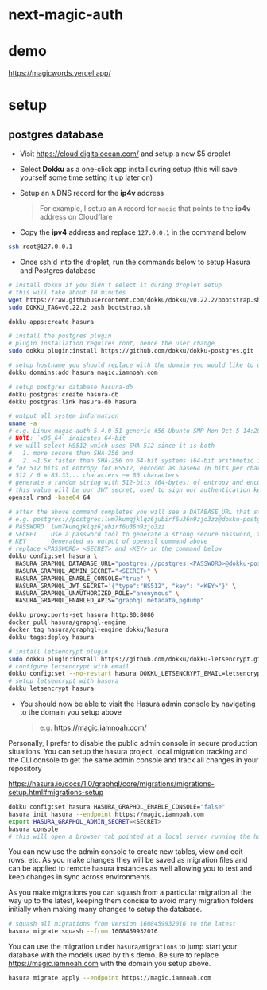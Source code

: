 
# next-magic-auth

# demo

https://magicwords.vercel.app/

# setup

## postgres database
- Visit https://cloud.digitalocean.com/ and setup a new $5 droplet
- Select **Dokku** as a one-click app install during setup (this will save yourself some time setting it up later on)
- Setup an `A` DNS record for the **ip4v** address

    > For example, I setup an `A` record for `magic` that points to the **ip4v** address on Cloudflare

- Copy the **ipv4** address and replace `127.0.0.1` in the command below

```sh
ssh root@127.0.0.1
```

- Once ssh'd into the droplet, run the commands below to setup Hasura and Postgres database

```sh
# install dokku if you didn't select it during droplet setup
# this will take about 10 minutes
wget https://raw.githubusercontent.com/dokku/dokku/v0.22.2/bootstrap.sh;
sudo DOKKU_TAG=v0.22.2 bash bootstrap.sh

dokku apps:create hasura

# install the postgres plugin
# plugin installation requires root, hence the user change
sudo dokku plugin:install https://github.com/dokku/dokku-postgres.git

# setup hostname you should replace with the domain you would like to use
dokku domains:add hasura magic.iamnoah.com

# setup postgres database hasura-db
dokku postgres:create hasura-db
dokku postgres:link hasura-db hasura

# output all system information
uname -a
# e.g. Linux magic-auth 5.4.0-51-generic #56-Ubuntu SMP Mon Oct 5 14:28:49 UTC 2020 x86_64 x86_64
# NOTE: `x86_64` indicates 64-bit
# we will select HS512 which uses SHA-512 since it is both
#   1. more secure than SHA-256 and
#   2. ~1.5x faster than SHA-256 on 64-bit systems (64-bit arithmetic internally)
# for 512 bits of entropy for HS512, encoded as base64 (6 bits per character)
# 512 / 6 = 85.33... characters ~= 86 characters
# generate a random string with 512-bits (64-bytes) of entropy and encode in base64
# this value will be our JWT secret, used to sign our authentication keys and should be kept secure
openssl rand -base64 64

# after the above command completes you will see a DATABASE_URL that starts with postgres://
# e.g. postgres://postgres:lwm7kumqjklqz6jubirf6u36n9zjo3zz@dokku-postgres-hasura-db:5432/hasura_db
# PASSWORD  lwm7kumqjklqz6jubirf6u36n9zjo3zz
# SECRET    Use a password tool to generate a strong secure password, this will be used to access the admin console
# KEY       Generated as output of openssl command above
# replace <PASSWORD> <SECRET> and <KEY> in the command below
dokku config:set hasura \
  HASURA_GRAPHQL_DATABASE_URL="postgres://postgres:<PASSWORD>@dokku-postgres-hasura-db:5432/hasura_db" \
  HASURA_GRAPHQL_ADMIN_SECRET="<SECRET>" \
  HASURA_GRAPHQL_ENABLE_CONSOLE="true" \
  HASURA_GRAPHQL_JWT_SECRET='{"type":"HS512", "key": "<KEY>"}' \
  HASURA_GRAPHQL_UNAUTHORIZED_ROLE="anonymous" \
  HASURA_GRAPHQL_ENABLED_APIS="graphql,metadata,pgdump"

dokku proxy:ports-set hasura http:80:8080
docker pull hasura/graphql-engine
docker tag hasura/graphql-engine dokku/hasura
dokku tags:deploy hasura

# install letsencrypt plugin
sudo dokku plugin:install https://github.com/dokku/dokku-letsencrypt.git
# configure letsencrypt with email
dokku config:set --no-restart hasura DOKKU_LETSENCRYPT_EMAIL=letsencrypt@iamnoah.com
# setup letsencrypt with hasura
dokku letsencrypt hasura
```

- You should now be able to visit the Hasura admin console by navigating to the domain you setup above

    > e.g. https://magic.iamnoah.com/

Personally, I prefer to disable the public admin console in secure production situations. You can setup the hasura project, local migration tracking and the CLI console to get the same admin console and track all changes in your repository

https://hasura.io/docs/1.0/graphql/core/migrations/migrations-setup.html#migrations-setup

```sh
dokku config:set hasura HASURA_GRAPHQL_ENABLE_CONSOLE="false"
hasura init hasura --endpoint https://magic.iamnoah.com
export HASURA_GRAPHQL_ADMIN_SECRET=<SECRET>
hasura console
# this will open a browser tab pointed at a local server running the hasura admin console
```

You can now use the admin console to create new tables, view and edit rows, etc. As you make changes they will be saved as migration files and can be applied to remote hasura instances as well allowing you to test and keep changes in sync across environments.

As you make migrations you can squash from a particular migration all the way up to the latest, keeping them concise to avoid many migration folders initially when making many changes to setup the database.

```sh
# squash all migrations from version 1608459932016 to the latest
hasura migrate squash --from 1608459932016
```

You can use the migration under `hasura/migrations` to jump start your database with the models used by this demo. Be sure to replace https://magic.iamnoah.com with the domain you setup above.

```sh
hasura migrate apply --endpoint https://magic.iamnoah.com
```
